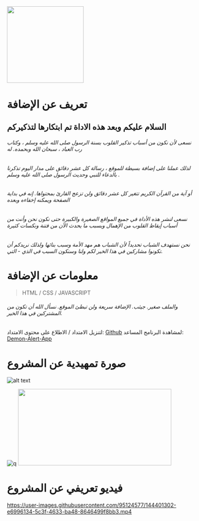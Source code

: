 <img src="https://user-images.githubusercontent.com/95124577/144033332-004f6814-f3f1-49ec-9f1a-b9587cb08eb4.png" data-canonical-src="https://gyazo.com/eb5c5741b6a9a16c692170a41a49c858.png" width="200" height="200" />

# تعريف عن الإضافة
## السلام عليكم وبعد هذه الاداة تم ابتكارها لتذكيركم

###### نسعى لأن نكون من أسباب تذكير القلوب بسنة الرسول صلى الله عليه وسلم ، وكتاب رب العباد ، سبحان الله وبحمده. له
###### لذلك عملنا على إضافة بسيطة للموقع ، رسالة كل عشر دقائق على مدار اليوم تذكرنا بالدعاء للنبي وحديث الرسول صلى الله عليه وسلم .
###### أو آية من القرآن الكريم تتغير كل عشر دقائق ولن تزعج القارئ بمحتواها. إنه في بداية الصفحة ويمكنه إخفاءه وبعده
###### نسعى لنشر هذه الأداة في جميع المواقع الصغيرة والكبيرة حتى نكون نحن وأنت من أسباب إيقاظ القلوب من الإهمال وبسبب ما يحدث الآن من فتنة ونكسات كثيرة
###### نحن نستهدف الشباب تحديداً لأن الشباب هم مهد الأمة وسبب بنائها ولذلك نريدكم أن تكونوا مشاركين في هذا الخير لكم ولنا وسنكون السبب في الذي - التي.

# معلومات عن الإضافة
> HTML / CSS / JAVASCRIPT
###### والملف صغير. جيثب. الإضافة سريعة ولن تبطئ الموقع. نسأل الله أن تكون من المشتركين في هذا الخير.

لتنزيل الامتداد / الاطلاع على محتوى الامتداد: <a href="https://github.com/Migration-TM/alert-app.migration-tm" target="_blank">Github</a> 
لمشاهدة البرنامج المساعد: <a href="https://test-code.migration-tm.club/2021/11/document-p-text-align-justify-font-size.html" target="_blank">Demon-Alert-App</a> 

# صورة تمهيدية عن المشروع

![alt text](https://blogger.googleusercontent.com/img/a/AVvXsEiQab-RfXbs43GJvuTcpKUdBiqZShANxdc-HJeDZkXoIw63JIsgBYnBdt2yv2SyunRtp-FuYcdH-rQKOwthbs7H5Ci50dSSk0U0tpjMGFZ801bk5PDZdPvYTIXA60tUQhs_WC0Wa2lhvjrorTzLzOo38cBSjo2cQ3Lhp72EngemQu5AVN6ZvwFqkvlyPQ=s1366)


![q](https://user-images.githubusercontent.com/95124577/144035734-aa5f4f81-b0bd-4c2a-8a7c-0f5d1adb5c13.png)
<img src="https://user-images.githubusercontent.com/95124577/144035810-14600fdb-c251-44e2-b4b0-c1a5904d3aed.png" data-canonical-src="https://gyazo.com/eb5c5741b6a9a16c692170a41a49c858.png" width="400" height="200" />



# فيديو تعريفي عن المشروع

https://user-images.githubusercontent.com/95124577/144401302-e6996134-5c3f-4633-ba48-8646499f8bb3.mp4
